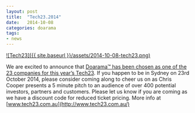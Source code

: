 ```yaml
---
layout: post
title:  "Tech23.2014"
date:   2014-10-08
categories: doarama
tags:
- news
---
```



[]()

[![Tech23]({{ site.baseurl }}/assets/2014-10-08-tech23.png)](http://www.tech23.com.au/)

We are excited to announce that [Doarama&trade; has been chosen as one of the 23 companies for this year’s Tech23](http://www.tech23.com.au/the-23.php).
If you happen to be in Sydney on 23rd October 2014, please consider coming along to cheer us on as Chris Cooper presents a 5 minute pitch to an audience of over 400 potential investors, partners and customers.
Please let us know if you are coming as we have a discount code for reduced ticket pricing.  More info at [www.tech23.com.au](http://www.tech23.com.au/)
